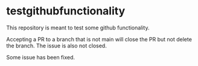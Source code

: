 # testgithubfunctionality
This repository is meant to test some github functionality.

Accepting a PR to a branch that is not main will close the PR but not delete the branch. The issue is also not closed.

Some issue has been fixed.
